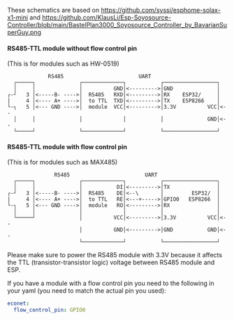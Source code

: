 These schematics are based on https://github.com/syssi/esphome-solax-x1-mini and https://github.com/KlausLi/Esp-Soyosource-Controller/blob/main/BastelPlan3000_Soyosource_Controller_by_BavarianSuperGuy.png

#### RS485-TTL module without flow control pin

(This is for modules such as HW-0519)

```text
             RS485                        UART
  ┌─────┐              ┌─────────────┐           ┌─────────────────┐
  │     │              │          GND│<--------->│GND              │
┌-┘   3 │<-----B- ---->│  RS485   RXD│<--------->│RX    ESP32/     │
|     4 │<---- A+ ---->│  to TTL  TXD│<--------->│TX    ESP8266    │
└-┐   5 │<--- GND ---->│  module  VCC│<--------->│3.3V          VCC│<--
  │     │              │             │           │              GND│<--
  └─────┘              └─────────────┘           └─────────────────┘

```

#### RS485-TTL module with flow control pin

(This is for modules such as MAX485)

```text
               RS485                        UART
  ┌─────┐              ┌─────────────┐           ┌─────────────────┐
  │     │              │           DI│<--------->│TX               │
┌-┘   3 │<-----B- ---->│  RS485    DE│<--\       │         ESP32/  │
|     4 │<---- A+ ---->│  to TTL   RE│<---+----->│GPIO0   ESP8266  │
└-┐   5 │<--- GND ---->│  module   RO│<--------->│RX               │
  │     │              │             │           │                 │
  └─────┘              │          VCC│<--------->│3.3V          VCC│<--
                       │          GND│<--------->│GND           GND│<--
                       └─────────────┘           └─────────────────┘
```

Please make sure to power the RS485 module with 3.3V because it affects the TTL (transistor-transistor logic) voltage between RS485 module and ESP.

If you have a module with a flow control pin you need to the following in your yaml (you need to match the actual pin you used):

```yaml
econet:
  flow_control_pin: GPIO0
```